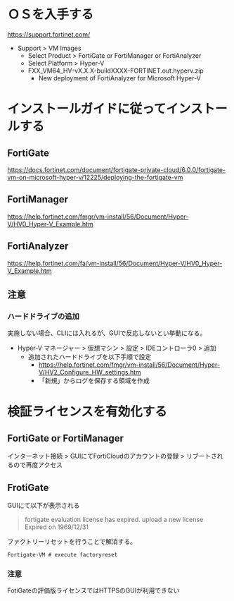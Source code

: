 # ＯＳを入手する

https://support.fortinet.com/

- Support > VM Images
  - Select Product > FortiGate or FortiManager or FortiAnalyzer
  - Select Platform > Hyper-V
  - FXX_VM64_HV-vX.X.X-buildXXXX-FORTINET.out.hyperv.zip
    - New deployment of FortiAnalyzer for Microsoft Hyper-V

# インストールガイドに従ってインストールする

## FortiGate

https://docs.fortinet.com/document/fortigate-private-cloud/6.0.0/fortigate-vm-on-microsoft-hyper-v/12225/deploying-the-fortigate-vm

## FortiManager

https://help.fortinet.com/fmgr/vm-install/56/Document/Hyper-V/HV0_Hyper-V_Example.htm

## FortiAnalyzer

https://help.fortinet.com/fa/vm-install/56/Document/Hyper-V/HV0_Hyper-V_Example.htm

## 注意

### ハードドライブの追加

実施しない場合、CLIには入れるが、GUIで反応しないとい挙動になる。

- Hyper-V マネージャー > 仮想マシン > 設定 > IDEコントローラ0 > 追加
  - 追加されたハードドライブを以下手順で設定
    - https://help.fortinet.com/fmgr/vm-install/56/Document/Hyper-V/HV2_Configure_HW_settings.htm
    - 「新規」からログを保存する領域を作成

# 検証ライセンスを有効化する

## FortiGate or FortiManager

インターネット接続 > GUIにてFortiCloudのアカウントの登録 > リブートされるので再度アクセス

## FrotiGate

GUIにて以下が表示される

> fortigate evaluation license has expired. upload a new license  
> Expired on 1969/12/31


ファクトリーリセットを行うことで解消する。
```
Fortigate-VM # execute factoryreset 
```

### 注意

FotiGateの評価版ライセンスではHTTPSのGUIが利用できない
